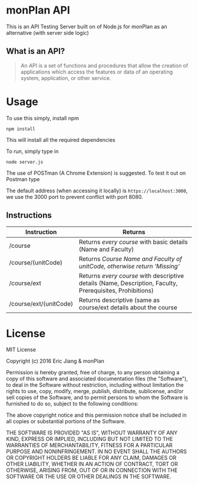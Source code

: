 # monPlan API
This is an API Testing Server built on of Node.js for monPlan as an alternative (with server side logic)

## What is an API?
> An API is a set of functions and procedures that allow the creation of applications which access the features or data of an operating system, application, or other service.

# Usage
To use this simply, install npm
```
npm install
```
This will install all the required dependencies

To run, simply type in
```
node server.js
```

The use of POSTman (A Chrome Extension) is suggested. To test it out on Postman type

The default address (when accessing it locally) is `https://localhost:3000`, we use the 3000 port to prevent conflict with port 8080.

## Instructions

| Instruction            | Returns                                                                                                   |
|------------------------|-----------------------------------------------------------------------------------------------------------|
| /course                | Returns _every course_ with basic details (Name and Faculty)                                              |
| /course/(unitCode)     | Returns _Course Name and Faculty of unitCode, otherwise return 'Missing'_                                 |
| /course/ext            | Returns _every course_ with descriptive details (Name, Description, Faculty, Prerequisites, Prohibitions) |
| /course/ext/(unitCode) | Returns descriptive (same as course/ext details about the course                                          |


# License
MIT License

Copyright (c) 2016 Eric Jiang & monPlan

Permission is hereby granted, free of charge, to any person obtaining a copy
of this software and associated documentation files (the "Software"), to deal
in the Software without restriction, including without limitation the rights
to use, copy, modify, merge, publish, distribute, sublicense, and/or sell
copies of the Software, and to permit persons to whom the Software is
furnished to do so, subject to the following conditions:

The above copyright notice and this permission notice shall be included in all
copies or substantial portions of the Software.

THE SOFTWARE IS PROVIDED "AS IS", WITHOUT WARRANTY OF ANY KIND, EXPRESS OR
IMPLIED, INCLUDING BUT NOT LIMITED TO THE WARRANTIES OF MERCHANTABILITY,
FITNESS FOR A PARTICULAR PURPOSE AND NONINFRINGEMENT. IN NO EVENT SHALL THE
AUTHORS OR COPYRIGHT HOLDERS BE LIABLE FOR ANY CLAIM, DAMAGES OR OTHER
LIABILITY, WHETHER IN AN ACTION OF CONTRACT, TORT OR OTHERWISE, ARISING FROM,
OUT OF OR IN CONNECTION WITH THE SOFTWARE OR THE USE OR OTHER DEALINGS IN THE
SOFTWARE.
